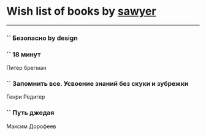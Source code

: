 # Wish list of books by [sawyer](https://plus.google.com/u/0/117035910904503216203/)
---

### `` Безопасно by design

### `` 18 минут
Питер брегман

### `` Запомнить все. Усвоение знаний без скуки и зубрежки
Генри Редигер

### `` Путь джедая
Максим Дорофеев

